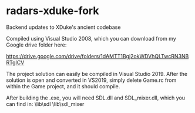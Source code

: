 # radars-xduke-fork
Backend updates to XDuke's ancient codebase

Compiled using Visual Studio 2008, which you can download from my Google drive folder here:

https://drive.google.com/drive/folders/1dAMTT1Bgj2okWDVhQLTwcRN3NBRTgICV

The project solution can easily be compiled in Visual Studio 2019.
After the solution is open and converted in VS2019, simply delete Game.rc from within the Game project, and it should compile.

After building the .exe, you will need SDL.dll and SDL_mixer.dll, which you can find in:
\lib\sdl
\lib\sdl_mixer